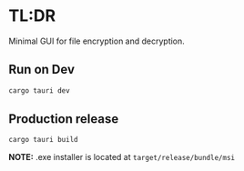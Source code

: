 # TL:DR

Minimal GUI for file encryption and decryption.

## Run on Dev

```sh
cargo tauri dev
```

## Production release

```sh
cargo tauri build
```

**NOTE:** .exe installer is located at `target/release/bundle/msi`